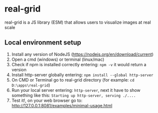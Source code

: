 # real-grid
real-grid is a JS library (ESM) that allows users to visualize images at real scale
## Local environment setup
1. Install any version of NodeJS (https://nodejs.org/en/download/current)
2. Open a cmd (windows) or terminal (linux/mac)
3. Check if npm is installed correctly entering: ```npm -v``` it would return a version
4. Install http-server globally entering: ```npm install --global http-server```
5. On CMD or Terminal go to real-grid directory (for example: ```cd D:\apps\real-grid```)
6. Run your local server entering: ```http-server```, next it have to show something like this: ```Starting up http-server, serving ./....```
7. Test it!, on your web browser go to: http://127.0.0.1:8081/examples/minimal-usage.html
